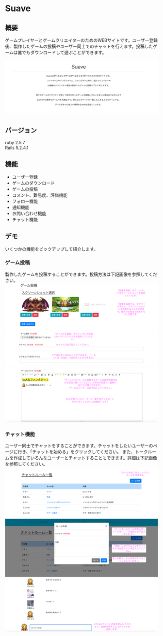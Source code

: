 # Suave


## 概要

ゲームプレイヤーとゲームクリエイターのためのWEBサイトです。ユーザー登録後、製作したゲームの投稿やユーザー同士でのチャットを行えます。投稿したゲームは誰でもダウンロードして遊ぶことができます。

![概要](/app/assets/images/suave-about.png)

## バージョン

ruby 2.5.7<br>
Rails 5.2.4.1

## 機能

- ユーザー登録
- ゲームのダウンロード
- ゲームの投稿
- コメント、難易度、評価機能
- フォロー機能
- 通知機能
- お問い合わせ機能
- チャット機能

## デモ
いくつかの機能をピックアップして紹介します。

### ゲーム投稿
製作したゲームを投稿することができます。投稿方法は下記画像を参照してください。
![ゲーム投稿１](/app/assets/images/new-game1.png)
![ゲーム投稿２](/app/assets/images/new-game2.png)
![ゲーム投稿３](/app/assets/images/new-game3.png)

### チャット機能
ユーザー同士でチャットをすることができます。チャットをしたいユーザーのページに行き、「チャットを始める」をクリックしてください。
また、トークルームを作成していろんなユーザーとチャットすることもできます。詳細は下記画像を参照してください。
![チャット１](/app/assets/images/talkroom1.png)
![チャット２](/app/assets/images/talkroom2.png)
![チャット３](/app/assets/images/talkroom3.png)




